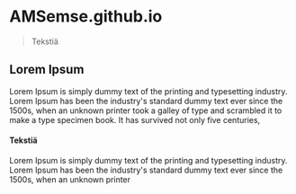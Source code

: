 # AMSemse.github.io
> Tekstiä
## Lorem Ipsum
Lorem Ipsum is simply dummy text of the printing and typesetting industry. Lorem Ipsum has been the industry's standard dummy text ever since the 1500s, when an unknown printer took a galley of type and scrambled it to make a type specimen book. It has survived not only five centuries, 
#### Tekstiä
Lorem Ipsum is simply dummy text of the printing and typesetting industry. Lorem Ipsum has been the industry's standard dummy text ever since the 1500s, when an unknown printer 
